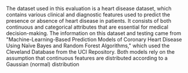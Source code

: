 The dataset used in this evaluation is a heart disease dataset, which contains various clinical and diagnostic features used to predict the presence or absence of heart disease in patients. It consists of both continuous and categorical attributes that are essential for medical decision-making. The information on this dataset and testing came from "Machine-Learning-Based Prediction Models of Coronary Heart Disease Using Naïve Bayes and Random Forest Algorithms," which used the Cleveland Database from the UCI Repository. Both models rely on the assumption that continuous features are distributed according to a Gaussian (normal) distribution
